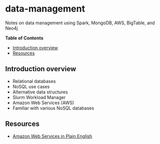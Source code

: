 # data-management

Notes on data management using Spark, MongoDB, AWS, BigTable, and Neo4j

<!-- START doctoc generated TOC please keep comment here to allow auto update -->
<!-- DON'T EDIT THIS SECTION, INSTEAD RE-RUN doctoc TO UPDATE -->
**Table of Contents**

- [Introduction overview](#introduction-overview)
- [Resources](#resources)

<!-- END doctoc generated TOC please keep comment here to allow auto update -->

## Introduction overview

- Relational databases
- NoSQL use cases
- Alternative data structures
- Slurm Workload Manager
- Amazon Web Services (AWS)
- Familiar with various NoSQL databases

## Resources

- [Amazon Web Services in Plain English](https://www.expeditedssl.com/aws-in-plain-english)

